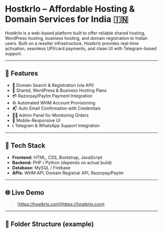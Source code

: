 # Hostkrlo – Affordable Hosting & Domain Services for India 🇮🇳

Hostkrlo is a web-based platform built to offer reliable shared hosting, WordPress hosting, business hosting, and domain registration to Indian users. Built on a reseller infrastructure, Hostkrlo provides real-time activation, seamless UPI/card payments, and clean UI with Telegram-based support.

---

## 🔧 Features

- 🧾 Domain Search & Registration (via API)
- 💼 Shared, WordPress & Business Hosting Plans
- 💳 Razorpay/Paytm Payment Integration
- ⚙️ Automated WHM Account Provisioning
- 📬 Auto Email Confirmation with Credentials
- 🧑‍💼 Admin Panel for Monitoring Orders
- 📱 Mobile-Responsive UI
- 📞 Telegram & WhatsApp Support Integration

---

## 🚀 Tech Stack

- **Frontend:** HTML, CSS, Bootstrap, JavaScript  
- **Backend:** PHP / Python (depends on actual build)  
- **Database:** MySQL / Firebase  
- **APIs:** WHM API, Domain Registrar API, Razorpay/Paytm

---

## 🌐 Live Demo

> [https://hostkrlo.com](https://hostkrlo.com)

---

## 📁 Folder Structure (example)

